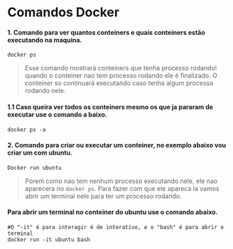 # Comandos Docker 

#### 1. Comando para ver quantos conteiners e quais conteiners estão executando na maquina.

```
docker ps
```
> Esse comando mostrará conteiners que tenha processo rodando! quando o conteiner nao tem processo rodando ele é finalizado.
> O conteiner so continuará executando caso tenha algum processo rodando nele.

#### 1.1 Caso queira ver todos os conteiners mesmo os que ja pararam de executar use o comando a baixo.

```
docker ps -a
```
#### 2. Comando para criar ou executar um conteiner, no exemplo abaixo vou criar um com ubuntu.

```
Docker run ubuntu
```
> Porem como nao tem nenhum processo executando nele, ele nao aparecera no `docker ps`.
> Para fazer com que ele apareca la vamos abrir um terminal nele para ter um processo rodando.

#### Para abrir um terminal no conteiner do ubuntu use o comando abaixo.

```
#O "-it" é para interagir é de interativo, e o "bash" é para abrir o terminal
docker run -it ubuntu bash
```
